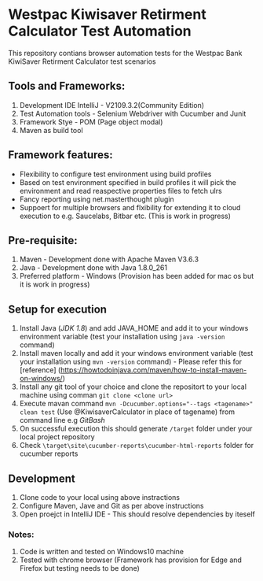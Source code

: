 # Westpac Kiwisaver Retirment Calculator Test Automation
This repository contians browser automation tests for the Westpac Bank KiwiSaver Retirment Calculator test scenarios

## Tools and Frameworks:
1. Development IDE IntelliJ - V2109.3.2(Community Edition)
2. Test Automation tools - Selenium Webdriver with Cucumber and Junit
3. Framework Stye - POM (Page object modal)
4. Maven as build tool

## Framework features:
* Flexibility to configure test environment using build profiles
* Based on test environment specified in build profiles it will pick the environment and read reaspective properties files to fetch ulrs
* Fancy reporting using net.masterthought plugin
* Suppoert for multiple browsers and flxibility for extending it to cloud execution to e.g. Saucelabs, Bitbar etc. (This is work in progress)

## Pre-requisite:
1. Maven - Development done with Apache Maven V3.6.3
2. Java  - Development done with Java 1.8.0_261
3. Preferred platform - Windows (Provision has been added for mac os but it is work in progress)

## Setup for execution
1. Install Java (*JDK 1.8*) and add JAVA_HOME and add it to your windows environment variable (test your installation using `java -version` command)
2. Install maven locally and add it your windows environment variable (test your installation using `mvn -version` command) - Please refer this for [reference] (https://howtodoinjava.com/maven/how-to-install-maven-on-windows/)
3. Install any git tool of your choice and clone the repositort to your local machine using comman `git clone <clone url>` 
4. Execute mavan command `mvn -Dcucumber.options="--tags <tagename>" clean test` (Use @KiwisaverCalculator in place of tagename) from command line e.g *GitBash*
5. On successful execution this should generate `/target` folder under your local project repository
6. Check `\target\site\cucumber-reports\cucumber-html-reports` folder for cucumber reports

## Development 
1. Clone code to your local using above instractions
2. Configure Maven, Jave and Git as per above instructions
3. Open proejct in IntelliJ IDE - This should resolve dependencies by iteself

### Notes:
1. Code is written and tested on Windows10 machine
2. Tested with chrome browser (Framework has provision for Edge and Firefox but testing needs to be done)
